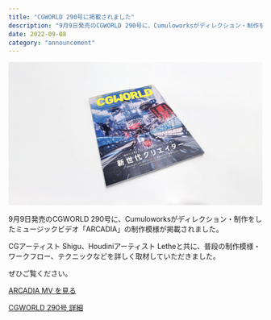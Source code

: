 ```yaml
---
title: "CGWORLD 290号に掲載されました"
description: "9月9日発売のCGWORLD 290号に、Cumuloworksがディレクション・制作をしたミュージックビデオ「ARCADIA」の制作模様が掲載されました。"
date: 2022-09-08
category: "announcement"
---
```


![](cgw.jpg)

9月9日発売のCGWORLD 290号に、Cumuloworksがディレクション・制作をしたミュージックビデオ「ARCADIA」の制作模様が掲載されました。

CGアーティスト Shigu、Houdiniアーティスト Letheと共に、普段の制作模様・ワークフロー、テクニックなどを詳しく取材していただきました。

ぜひご覧ください。

[ARCADIA MV を見る](https://cumulo.works/projects/arcadia)

[CGWORLD 290号 詳細](https://cgworld.jp/magazine/cgw290.html)
